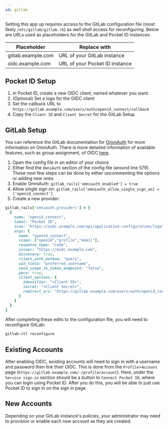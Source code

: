 ```yaml
---
id: gitlab
---
```


Setting this app up requires access to the GitLab configuration file (most likely `/etc/gitlab/gitlab.rb`) as well shell access for reconfiguring. Below are URLs used as placeholders for the GitLab and Pocket ID instances:

| Placeholder        | Replace with                   |
| ------------------ | ------------------------------ |
| gitlab.example.com | URL of your GitLab instance    |
| oidc.example.com   | URL of your Pocket ID instance |

## Pocket ID Setup

1. In Pocket ID, create a new OIDC client, named whatever you want.
1. (Optional) Set a logo for the OIDC client
1. Set the callback URL to `https://gitlab.example.com/users/auth/openid_connect/callback`
1. Copy the `Client ID` and `Client Secret` for the GitLab Setup

## GitLab Setup

You can reference the GitLab documentation for [OmniAuth](https://docs.gitlab.com/integration/omniauth/) for more information on OmniAuth. There is more detailed information of available features, such as group assignment, of OIDC [here](https://docs.gitlab.com/administration/auth/oidc/).

1. Open the config file in an editor of your choice
1. Either find the `OmniAuth` section of the config file (around line 579). These next few steps can be done by either uncommenting the options or adding new ones
1. Enable OmniAuth: `gitlab_rails['omniauth_enabled'] = true`
1. Allow single sign on: `gitlab_rails['omniauth_allow_single_sign_on] = ['openid_connect']`
1. Create a new provider:

```ruby
gitlab_rails['omniauth_providers'] = [
  {
    name: "openid_connect",
    label: "Pocket ID",
    icon: "https://oidc.example.com/api/application-configuration/logo",
    args: {
      name: "openid_connect",
      scope: ["openid","profile","email"],
      response_type: "code",
      issuer: "https://oidc.example.com",
      discovery: true,
      client_auth_method: "query",
      uid_field: "preferred_username",
      send_scope_to_token_endpoint: "false",
      pkce: true,
      client_options: {
        identifier: "<Client ID>",
        secret: "<Client Secret>",
        redirect_uri: "https://gitlab.example.com/users/auth/openid_connect/callback"
      }
    }
  }
]
```

After completing these edits to the configuration file, you will need to reconfigure GitLab:

```bash
gitlab-ctl reconfigure
```

## Existing Accounts

After enabling OIDC, existing accounts will need to sign in with a username and password then link their OIDC. This is done from the `Profile`>`Account` page (`https://gitlab.example.com/-/profile/account`). Here, under the `Service sign-in` section should be a button to `Connect Pocket ID`, where you can login using Pocket ID. After you do this, you will be able to just use Pocket ID to sign in on the sign in page.

## New Accounts

Depending on your GitLab instance's policies, your administrator may need to provision or enable each new account as they are created.
